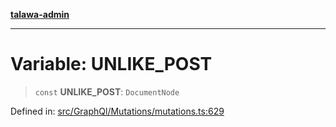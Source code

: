 [**talawa-admin**](../../../../README.md)

***

# Variable: UNLIKE\_POST

> `const` **UNLIKE\_POST**: `DocumentNode`

Defined in: [src/GraphQl/Mutations/mutations.ts:629](https://github.com/MayankJha014/talawa-admin/blob/0dd35cc200a4ed7562fa81ab87ec9b2a6facd18b/src/GraphQl/Mutations/mutations.ts#L629)

